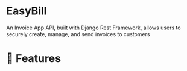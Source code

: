 # **EasyBill**

An Invoice App API, built with Django Rest Framework, allows users to securely create, manage, and send invoices to customers

# **🚀 Features**